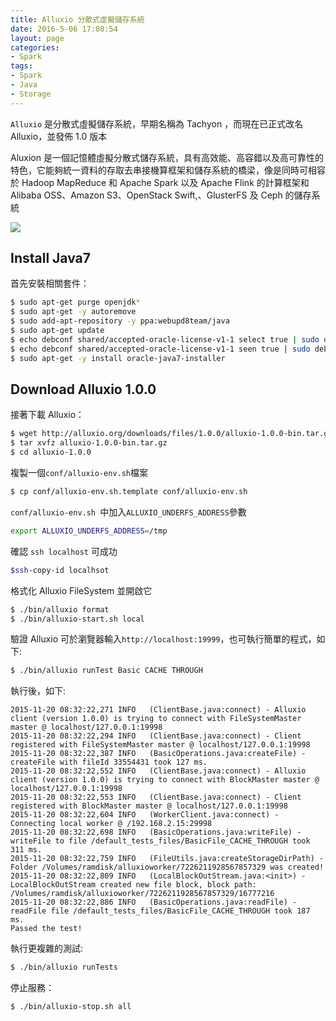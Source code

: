 ```yaml
---
title: Alluxio 分散式虛擬儲存系統
date: 2016-5-06 17:08:54
layout: page
categories:
- Spark
tags:
- Spark
- Java
- Storage
---
```

`Alluxio` 是分散式虛擬儲存系統，早期名稱為 Tachyon ，而現在已正式改名 Alluxio，並發佈 1.0 版本

Aluxion 是一個記憶體虛擬分散式儲存系統，具有高效能、高容錯以及高可靠性的特色，它能夠統一資料的存取去串接機算框架和儲存系統的橋梁，像是同時可相容於 Hadoop MapReduce 和 Apache Spark 以及 Apache Flink 的計算框架和 Alibaba OSS、Amazon S3、OpenStack Swift,、GlusterFS 及 Ceph 的儲存系統

![](/images/spark/alluxio_architecture.jpg)

<!--more-->

## Install Java7
首先安裝相關套件：
```sh
$ sudo apt-get purge openjdk*
$ sudo apt-get -y autoremove
$ sudo add-apt-repository -y ppa:webupd8team/java
$ sudo apt-get update
$ echo debconf shared/accepted-oracle-license-v1-1 select true | sudo debconf-set-selections
$ echo debconf shared/accepted-oracle-license-v1-1 seen true | sudo debconf-set-selections
$ sudo apt-get -y install oracle-java7-installer
```

## Download Alluxio 1.0.0
接著下載 Alluxio：
```sh
$ wget http://alluxio.org/downloads/files/1.0.0/alluxio-1.0.0-bin.tar.gz
$ tar xvfz alluxio-1.0.0-bin.tar.gz
$ cd alluxio-1.0.0
```

複製一個`conf/alluxio-env.sh`檔案
```sh
$ cp conf/alluxio-env.sh.template conf/alluxio-env.sh
```

`conf/alluxio-env.sh `中加入`ALLUXIO_UNDERFS_ADDRESS`參數

```sh
export ALLUXIO_UNDERFS_ADDRESS=/tmp
```

確認 `ssh localhost` 可成功
```sh
$ssh-copy-id localhsot
```

格式化 Alluxio FileSystem 並開啟它
```sh
$ ./bin/alluxio format
$ ./bin/alluxio-start.sh local
```

驗證 Alluxio 可於瀏覽器輸入`http://localhost:19999`，也可執行簡單的程式，如下:

```sh
$ ./bin/alluxio runTest Basic CACHE THROUGH
```

執行後，如下:
```
2015-11-20 08:32:22,271 INFO   (ClientBase.java:connect) - Alluxio client (version 1.0.0) is trying to connect with FileSystemMaster master @ localhost/127.0.0.1:19998
2015-11-20 08:32:22,294 INFO   (ClientBase.java:connect) - Client registered with FileSystemMaster master @ localhost/127.0.0.1:19998
2015-11-20 08:32:22,387 INFO   (BasicOperations.java:createFile) - createFile with fileId 33554431 took 127 ms.
2015-11-20 08:32:22,552 INFO   (ClientBase.java:connect) - Alluxio client (version 1.0.0) is trying to connect with BlockMaster master @ localhost/127.0.0.1:19998
2015-11-20 08:32:22,553 INFO   (ClientBase.java:connect) - Client registered with BlockMaster master @ localhost/127.0.0.1:19998
2015-11-20 08:32:22,604 INFO   (WorkerClient.java:connect) - Connecting local worker @ /192.168.2.15:29998
2015-11-20 08:32:22,698 INFO   (BasicOperations.java:writeFile) - writeFile to file /default_tests_files/BasicFile_CACHE_THROUGH took 311 ms.
2015-11-20 08:32:22,759 INFO   (FileUtils.java:createStorageDirPath) - Folder /Volumes/ramdisk/alluxioworker/7226211928567857329 was created!
2015-11-20 08:32:22,809 INFO   (LocalBlockOutStream.java:<init>) - LocalBlockOutStream created new file block, block path: /Volumes/ramdisk/alluxioworker/7226211928567857329/16777216
2015-11-20 08:32:22,886 INFO   (BasicOperations.java:readFile) - readFile file /default_tests_files/BasicFile_CACHE_THROUGH took 187 ms.
Passed the test!
```

執行更複雜的測試:
```sh
$ ./bin/alluxio runTests
```

停止服務：
```sh
$ ./bin/alluxio-stop.sh all
```

